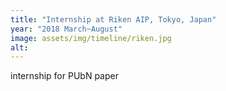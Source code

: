 ```yaml
---
title: "Internship at Riken AIP, Tokyo, Japan"
year: "2018 March~August"
image: assets/img/timeline/riken.jpg
alt: 
---
```

internship for PUbN paper
